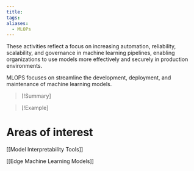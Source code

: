 ```yaml
---
title: 
tags: 
aliases:
  - MLOPs
---
```

These activities reflect a focus on increasing automation, reliability, scalability, and governance in machine learning pipelines, enabling organizations to use models more effectively and securely in production environments.

MLOPS focuses on streamline the development, deployment, and maintenance of machine learning models.

>[!Summary]
>

>[!Example]
>


# Areas of interest

[[Model Interpretability Tools]]

[[Edge Machine Learning Models]]